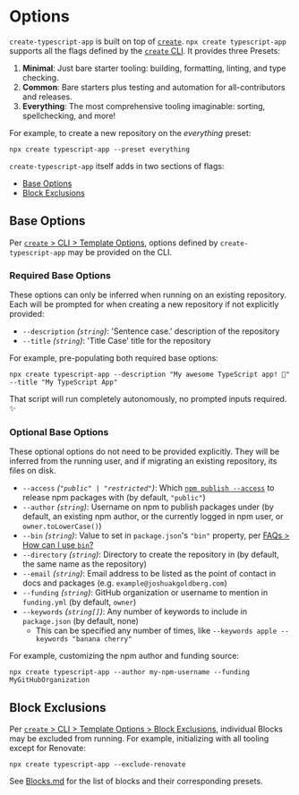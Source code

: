 # Options

`create-typescript-app` is built on top of [`create`](https://create.bingo).
`npx create typescript-app` supports all the flags defined by the [`create` CLI](https://www.create.bingo/cli).
It provides three Presets:

1. **Minimal**: Just bare starter tooling: building, formatting, linting, and type checking.
2. **Common**: Bare starters plus testing and automation for all-contributors and releases.
3. **Everything**: The most comprehensive tooling imaginable: sorting, spellchecking, and more!

For example, to create a new repository on the _everything_ preset:

```shell
npx create typescript-app --preset everything
```

`create-typescript-app` itself adds in two sections of flags:

- [Base Options](#base-options)
- [Block Exclusions](#block-exclusions)

## Base Options

Per [`create` > CLI > Template Options](https://www.create.bingo/cli#template-options), options defined by `create-typescript-app` may be provided on the CLI.

### Required Base Options

These options can only be inferred when running on an existing repository.
Each will be prompted for when creating a new repository if not explicitly provided:

- `--description` _(`string`)_: 'Sentence case.' description of the repository
- `--title` _(`string`)_: 'Title Case' title for the repository

For example, pre-populating both required base options:

```shell
npx create typescript-app --description "My awesome TypeScript app! 💖" --title "My TypeScript App"
```

That script will run completely autonomously, no prompted inputs required. ✨

### Optional Base Options

These optional options do not need to be provided explicitly.
They will be inferred from the running user, and if migrating an existing repository, its files on disk.

- `--access` _(`"public" | "restricted"`)_: Which [`npm publish --access`](https://docs.npmjs.com/cli/commands/npm-publish#access) to release npm packages with (by default, `"public"`)
- `--author` _(`string`)_: Username on npm to publish packages under (by default, an existing npm author, or the currently logged in npm user, or `owner.toLowerCase()`)
- `--bin` _(`string`)_: Value to set in `package.json`'s `"bin"` property, per [FAQs > How can I use `bin`?](./FAQs.md#how-can-i-use-bin)
- `--directory` _(`string`)_: Directory to create the repository in (by default, the same name as the repository)
- `--email` _(`string`)_: Email address to be listed as the point of contact in docs and packages (e.g. `example@joshuakgoldberg.com`)
- `--funding` _(`string`)_: GitHub organization or username to mention in `funding.yml` (by default, `owner`)
- `--keywords` _(`string[]`)_: Any number of keywords to include in `package.json` (by default, none)
  - This can be specified any number of times, like `--keywords apple --keywords "banana cherry"`

For example, customizing the npm author and funding source:

```shell
npx create typescript-app --author my-npm-username --funding MyGitHubOrganization
```

## Block Exclusions

Per [`create` > CLI > Template Options > Block Exclusions](https://www.create.bingo/cli#block-exclusions), individual Blocks may be excluded from running.
For example, initializing with all tooling except for Renovate:

```shell
npx create typescript-app --exclude-renovate
```

See [Blocks.md](./Blocks.md) for the list of blocks and their corresponding presets.
